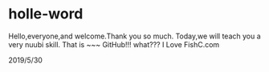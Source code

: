 # holle-word
Hello,everyone,and welcome.Thank you so much.
Today,we will teach you a very nuubi skill.
That is ~~~ GitHub!!!
what???
I Love FishC.com

2019/5/30

